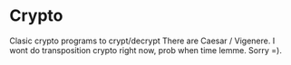 # Crypto
Clasic crypto programs to crypt/decrypt
There are Caesar / Vigenere.
I wont do transposition crypto right now, prob when time lemme. Sorry =).

